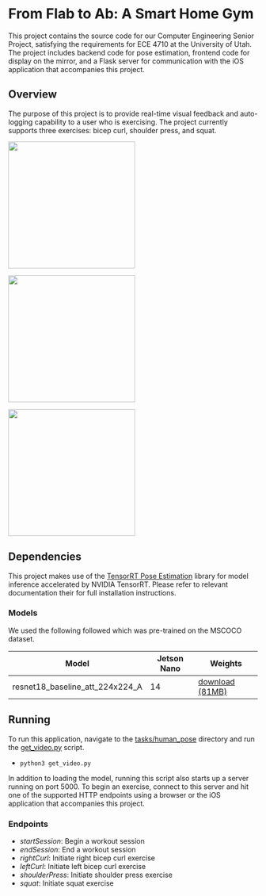 # From Flab to Ab: A Smart Home Gym

This project contains the source code for our Computer Engineering Senior
Project, satisfying the requirements for ECE 4710 at the University of Utah.
The project includes backend code for pose estimation, frontend code for display
on the mirror, and a Flask server for communication with the iOS application
that accompanies this project.

## Overview

The purpose of this project is to provide real-time visual feedback and
auto-logging capability to a user who is exercising. The project currently
supports three exercises: bicep curl, shoulder press, and squat.

<img
src="../media/curl.gif"
height=256/>

<img
src="../media/press.gif"
height=256/>

<img
src="../media/squat.gif"
height=256/>

## Dependencies

This project makes use of the [TensorRT Pose
Estimation](https://github.com/zhangzhe1103/trt_pose) library for model
inference accelerated by NVIDIA TensorRT. Please refer to relevant documentation
their for full installation instructions.

### Models

We used the following followed which was pre-trained on the MSCOCO dataset.

| Model | Jetson Nano | Weights |
|-------|-------------|---------|
| resnet18_baseline_att_224x224_A | 14 | [download (81MB)](https://drive.google.com/open?id=1XYDdCUdiF2xxx4rznmLb62SdOUZuoNbd) |


## Running

To run this application, navigate to the [tasks/human_pose](tasks/human_pose)
directory and run the [get_video.py](tasks/human_pose/get_video.py) script.

- `python3 get_video.py`

In addition to loading the model, running this script also starts up a server
running on port 5000. To begin an exercise, connect to this server and hit one
of the supported HTTP endpoints using a browser or the iOS application that
accompanies this project.

### Endpoints
  - _startSession_: Begin a workout session
  - _endSession_: End a workout session
  - _rightCurl_: Initiate right bicep curl exercise
  - _leftCurl_: Initiate left bicep curl exercise
  - _shoulderPress_: Initiate shoulder press exercise
  - _squat_: Initiate squat exercise
